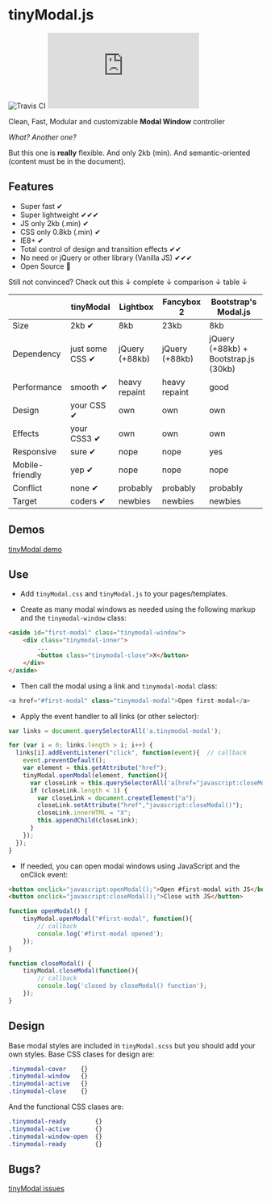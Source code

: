 tinyModal.js
===


![Travis CI](https://api.travis-ci.org/juanbrujo/tinyModal.svg)
![Lib size](https://badge-size.herokuapp.com/juanbrujo/tinyModal/master/dist/tinyModal.min.js)

Clean, Fast, Modular and customizable **Modal Window** controller

*What? Another one?*

But this one is **really** flexible. And only 2kb (min). And semantic-oriented (content must be in the document).

## Features

- Super fast ✔
- Super lightweight ✔✔✔
- JS only 2kb (.min) ✔
- CSS only 0.8kb (.min) ✔
- IE8+ ✔
- Total control of design and transition effects ✔✔
- No need or jQuery or other library (Vanilla JS) ✔✔✔
- Open Source 🌟


Still not convinced? Check out this ↓ complete ↓ comparison ↓ table ↓

|  | tinyModal | Lightbox | Fancybox 2 | Bootstrap's Modal.js |
|--------------|------------|----------|------------|----------------------|
| Size | 2kb ✔ | 8kb | 23kb | 8kb |
| Dependency | just some CSS ✔ | jQuery (+88kb) | jQuery (+88kb) | jQuery (+88kb) + Bootstrap.js (30kb) |
| Performance | smooth ✔ | heavy repaint | heavy repaint | good |
| Design | your CSS ✔ | own | own | own |
| Effects | your CSS3 ✔ | own | own | own |
| Responsive | sure ✔ | nope | nope | yes |
| Mobile-friendly | yep ✔ | nope | nope | nope |
| Conflict | none ✔ | probably | probably | probably |
| Target | coders ✔ | newbies | newbies | newbies |

## Demos

[tinyModal demo](http://juanbrujo.github.io/tinyModal/)



## Use

- Add `tinyModal.css` and `tinyModal.js` to your pages/templates.

- Create as many modal windows as needed using the following markup and the `tinymodal-window` class:

```html
<aside id="first-modal" class="tinymodal-window">
	<div class="tinymodal-inner">
    	...
    	<button class="tinymodal-close">X</button>
    </div>
</aside>
```

- Then call the modal using a link and `tinymodal-modal` class:

```javascript
<a href="#first-modal" class="tinymodal-modal">Open first-modal</a>
```

- Apply the event handler to all links (or other selector):

```javascript
var links = document.querySelectorAll('a.tinymodal-modal');

for (var i = 0; links.length > i; i++) {
  links[i].addEventListener("click", function(event){  // callback
    event.preventDefault();
    var element = this.getAttribute("href");
    tinyModal.openModal(element, function(){
      var closeLink = this.querySelectorAll('a[href="javascript:closeModal()"]');
      if (closeLink.length < 1) {
        var closeLink = document.createElement("a");
        closeLink.setAttribute("href","javascript:closeModal()");
        closeLink.innerHTML = "X";
        this.appendChild(closeLink);
      }
    });
  });
}
```

- If needed, you can open modal windows using JavaScript and the onClick event:

```html
<button onclick="javascript:openModal();">Open #first-modal with JS</button>
<button onclick="javascript:closeModal();">Close with JS</button>
```

```javascript
function openModal() {
    tinyModal.openModal("#first-modal", function(){ 
        // callback
        console.log('#first-modal opened'); 
    });
}

function closeModal() {
    tinyModal.closeModal(function(){  
        // callback
        console.log('closed by closeModal() function');
    });
}
```

## Design

Base modal styles are included in `tinyModal.scss` but you should add your own styles. Base CSS clases for design are:

```css
.tinymodal-cover    {}
.tinymodal-window   {}
.tinymodal-active   {}
.tinymodal-close    {}
```

And the functional CSS clases are:

```css
.tinymodal-ready        {}
.tinymodal-active       {}
.tinymodal-window-open  {}
.tinymodal-ready        {}
```


## Bugs?

[tinyModal issues](https://github.com/juanbrujo/tinyModal/issues)
